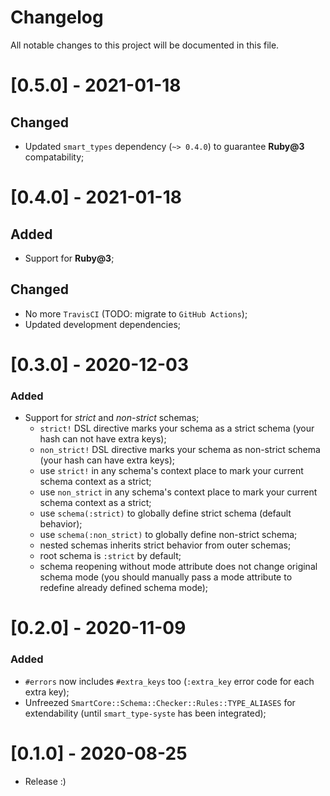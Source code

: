 # Changelog
All notable changes to this project will be documented in this file.

# [0.5.0] - 2021-01-18
## Changed
- Updated `smart_types` dependency (`~> 0.4.0`) to guarantee **Ruby@3** compatability;

# [0.4.0] - 2021-01-18
## Added
- Support for **Ruby@3**;

## Changed
- No more `TravisCI` (TODO: migrate to `GitHub Actions`);
- Updated development dependencies;

# [0.3.0] - 2020-12-03
### Added
- Support for *strict* and *non-strict* schemas;
  - `strict!` DSL directive marks your schema as a strict schema (your hash can not have extra keys);
  - `non_strict!` DSL directive marks your schema as non-strict schema (your hash can have extra keys);
  - use `strict!` in any schema's context place to mark your current schema context as a strict;
  - use `non_strict` in any schema's context place to mark your current schema context as a strict;
  - use `schema(:strict)` to globally define strict schema (default behavior);
  - use `schema(:non_strict)` to globally define non-strict schema;
  - nested schemas inherits strict behavior from outer schemas;
  - root schema is `:strict` by default;
  - schema reopening without mode attribute does not change original schema mode
    (you should manually pass a mode attribute to redefine already defined schema mode);

# [0.2.0] - 2020-11-09
### Added
- `#errors` now includes `#extra_keys` too (`:extra_key` error code for each extra key);
- Unfreezed `SmartCore::Schema::Checker::Rules::TYPE_ALIASES` for extendability (until `smart_type-syste` has been integrated);

# [0.1.0] - 2020-08-25

- Release :)
